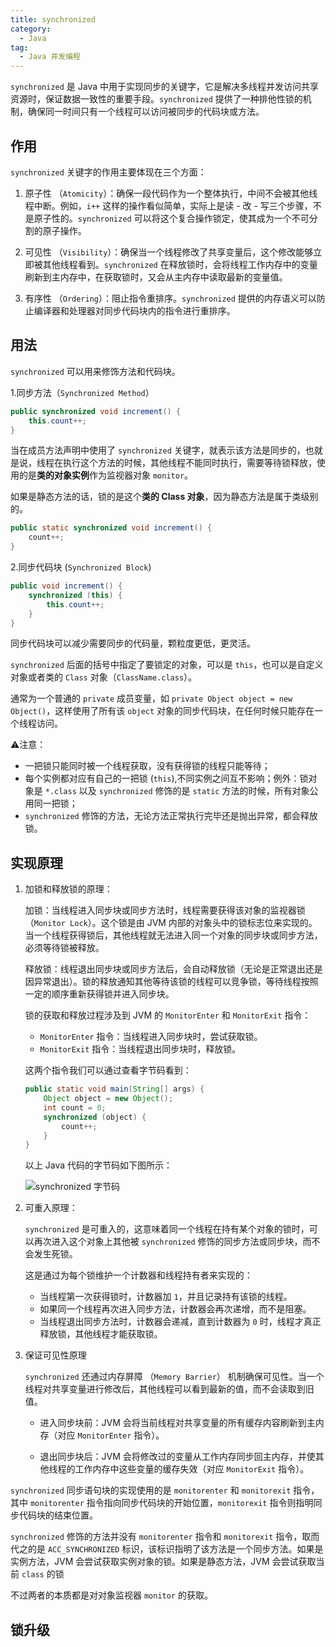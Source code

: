 ```yaml
---
title: synchronized
category:
  - Java
tag:
  - Java 并发编程
---
```


`synchronized` 是 Java 中用于实现同步的关键字，它是解决多线程并发访问共享资源时，保证数据一致性的重要手段。`synchronized` 提供了一种排他性锁的机制，确保同一时间只有一个线程可以访问被同步的代码块或方法。

## 作用

`synchronized` 关键字的作用主要体现在三个方面：

1. 原子性 （`Atomicity`）：确保一段代码作为一个整体执行，中间不会被其他线程中断。例如，`i++` 这样的操作看似简单，实际上是读 - 改 - 写三个步骤，不是原子性的。`synchronized` 可以将这个复合操作锁定，使其成为一个不可分割的原子操作。

2. 可见性 （`Visibility`）：确保当一个线程修改了共享变量后，这个修改能够立即被其他线程看到。`synchronized` 在释放锁时，会将线程工作内存中的变量刷新到主内存中，在获取锁时，又会从主内存中读取最新的变量值。

3. 有序性 （`Ordering`）：阻止指令重排序。`synchronized` 提供的内存语义可以防止编译器和处理器对同步代码块内的指令进行重排序。

## 用法

`synchronized` 可以用来修饰方法和代码块。

1.同步方法（`Synchronized Method`）

```java
public synchronized void increment() {
    this.count++;
}
```

当在成员方法声明中使用了 `synchronized` 关键字，就表示该方法是同步的，也就是说，线程在执行这个方法的时候，其他线程不能同时执行，需要等待锁释放，使用的是**类的对象实例**作为监视器对象 `monitor`。

如果是静态方法的话，锁的是这个**类的 Class 对象**，因为静态方法是属于类级别的。

```java
public static synchronized void increment() {
    count++;
}
```

2.同步代码块 (`Synchronized Block`)

```java
public void increment() {
    synchronized (this) {
        this.count++;
    }
}
```

同步代码块可以减少需要同步的代码量，颗粒度更低，更灵活。

`synchronized` 后面的括号中指定了要锁定的对象，可以是 `this`，也可以是自定义对象或者类的 `Class` 对象（`ClassName.class`）。

通常为一个普通的 `private` 成员变量，如 `private Object object = new Object()`，这样使用了所有该 `object` 对象的同步代码块，在任何时候只能存在一个线程访问。

⚠️注意：

- 一把锁只能同时被一个线程获取，没有获得锁的线程只能等待；
- 每个实例都对应有自己的一把锁 (`this`),不同实例之间互不影响；例外：锁对象是 `*.class` 以及 `synchronized` 修饰的是 `static` 方法的时候，所有对象公用同一把锁；
- `synchronized` 修饰的方法，无论方法正常执行完毕还是抛出异常，都会释放锁。

## 实现原理

1. 加锁和释放锁的原理：

   加锁：当线程进入同步块或同步方法时，线程需要获得该对象的监视器锁 （`Monitor Lock`）。这个锁是由 JVM 内部的对象头中的锁标志位来实现的。当一个线程获得锁后，其他线程就无法进入同一个对象的同步块或同步方法，必须等待锁被释放。

   释放锁：线程退出同步块或同步方法后，会自动释放锁（无论是正常退出还是因异常退出）。锁的释放通知其他等待该锁的线程可以竞争锁，等待线程按照一定的顺序重新获得锁并进入同步块。

   锁的获取和释放过程涉及到 JVM 的 `MonitorEnter` 和 `MonitorExit` 指令：

   - `MonitorEnter` 指令：当线程进入同步块时，尝试获取锁。
   - `MonitorExit` 指令：当线程退出同步块时，释放锁。

   这两个指令我们可以通过查看字节码看到：

   ```java
   public static void main(String[] args) {
       Object object = new Object();
       int count = 0;
       synchronized (object) {
           count++;
       }
   }
   ```

   以上 Java 代码的字节码如下图所示：

   ![`synchronized` 字节码](https://chengliuxiang.oss-cn-hangzhou.aliyuncs.com/picgo/synchronized-bytecode.png)

2. 可重入原理：

   `synchronized` 是可重入的，这意味着同一个线程在持有某个对象的锁时，可以再次进入这个对象上其他被 `synchronized` 修饰的同步方法或同步块，而不会发生死锁。

   这是通过为每个锁维护一个计数器和线程持有者来实现的：

   - 当线程第一次获得锁时，计数器加 `1`，并且记录持有该锁的线程。
   - 如果同一个线程再次进入同步方法，计数器会再次递增，而不是阻塞。
   - 当线程退出同步方法时，计数器会递减，直到计数器为 `0` 时，线程才真正释放锁，其他线程才能获取锁。

3. 保证可见性原理

   `synchronized` 还通过内存屏障 （`Memory Barrier`） 机制确保可见性。当一个线程对共享变量进行修改后，其他线程可以看到最新的值，而不会读取到旧值。

   - 进入同步块前：JVM 会将当前线程对共享变量的所有缓存内容刷新到主内存（对应 `MonitorEnter` 指令）。

   - 退出同步块后：JVM 会将修改过的变量从工作内存同步回主内存，并使其他线程的工作内存中这些变量的缓存失效（对应 `MonitorExit` 指令）。

`synchronized` 同步语句块的实现使用的是 `monitorenter` 和 `monitorexit` 指令，其中 `monitorenter` 指令指向同步代码块的开始位置，`monitorexit` 指令则指明同步代码块的结束位置。

`synchronized` 修饰的方法并没有 `monitorenter` 指令和 `monitorexit` 指令，取而代之的是 `ACC_SYNCHRONIZED` 标识，该标识指明了该方法是一个同步方法。如果是实例方法，JVM 会尝试获取实例对象的锁。如果是静态方法，JVM 会尝试获取当前 `class` 的锁

不过两者的本质都是对对象监视器 `monitor` 的获取。

## 锁升级